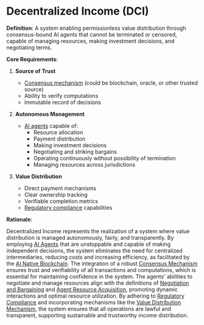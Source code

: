 # Decentralized Income (DCI)

**Definition**: A system enabling permissionless value distribution through consensus-bound AI agents that cannot be terminated or censored, capable of managing resources, making investment decisions, and negotiating terms.

**Core Requirements**:

1. **Source of Trust**
   - [Consensus mechanism](consensus-mechanism.md) (could be blockchain, oracle, or other trusted source)
   - Ability to verify computations
   - Immutable record of decisions

2. **Autonomous Management**
   - [AI agents](DCI-Agent.md) capable of:
     - Resource allocation
     - Payment distribution
     - Making investment decisions
     - Negotiating and striking bargains
     - Operating continuously without possibility of termination
     - Managing resources across jurisdictions

3. **Value Distribution**
   - Direct payment mechanisms
   - Clear ownership tracking
   - Verifiable completion metrics
   - [Regulatory compliance](regulatory-compliance.md) capabilities

**Rationale**:

Decentralized Income represents the realization of a system where value distribution is managed autonomously, fairly, and transparently. By employing [AI Agents](DCI-Agent.md) that are unstoppable and capable of making independent decisions, the system eliminates the need for centralized intermediaries, reducing costs and increasing efficiency, as facilitated by the [AI Native Blockchain](ai-native-blockchain.md). The integration of a robust [Consensus Mechanism](consensus-mechanism.md) ensures trust and verifiability of all transactions and computations, which is essential for maintaining confidence in the system. The agents' abilities to negotiate and manage resources align with the definitions of [Negotiation and Bargaining](negotiation-and-bargaining.md) and [Agent Resource Acquisition](agent-resource-acquisition.md), promoting dynamic interactions and optimal resource utilization. By adhering to [Regulatory Compliance](regulatory-compliance.md) and incorporating mechanisms like the [Value Distribution Mechanism](value-distribution-mechanism.md), the system ensures that all operations are lawful and transparent, supporting sustainable and trustworthy income distribution. 